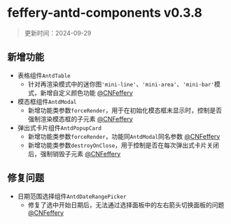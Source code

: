 # feffery-antd-components v0.3.8

> 更新时间：2024-09-29

## 新增功能

- 表格组件`AntdTable`
  - 针对再渲染模式中的迷你图`'mini-line'`、`'mini-area'`、`'mini-bar'`模式，新增自定义颜色功能 [@CNFeffery](https://github.com/CNFeffery)
- 模态框组件`AntdModal`
  - 新增功能类参数`forceRender`，用于在初始化模态框未显示时，控制是否强制渲染模态框的子元素 [@CNFeffery](https://github.com/CNFeffery)
- 弹出式卡片组件`AntdPopupCard`
  - 新增功能类参数`forceRender`，功能同`AntdModal`同名参数 [@CNFeffery](https://github.com/CNFeffery)
  - 新增功能类参数`destroyOnClose`，用于控制是否在每次弹出式卡片关闭后，强制销毁子元素 [@CNFeffery](https://github.com/CNFeffery)

## 修复问题

- 日期范围选择组件`AntdDateRangePicker`
  - 修复了选中开始日期后，无法通过选择面板中的左右箭头切换面板的问题 [@CNFeffery](https://github.com/CNFeffery)